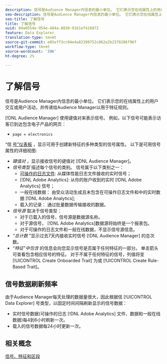 ```yaml
---
description: 信号是Audience Manager内信息的最小单位。 它们表示您在线属性上的用户交互或用户活动，并传递给Audience Manager以用于特征规则。
seo-description: 信号是Audience Manager内信息的最小单位。 它们表示您在线属性上的用户交互或用户活动，并传递给Audience Manager以用于特征规则。
seo-title: 了解信号
title: 了解信号
uuid: 04a0554e-954e-484a-8838-9161ef416872
feature: Data Explorer
translation-type: tm+mt
source-git-commit: e05eff3cc04e4a82399752c862e2b2370286f96f
workflow-type: tm+mt
source-wordcount: '396'
ht-degree: 2%

---
```



# 了解信号

信号是Audience Manager内信息的最小单位。 它们表示您的在线属性上的用户交互或用户活动，并传递给Audience Manager以用于特征规则。

[!DNL Audience Manager] 使用键值对来表示信号。 例如，以下信号可能表示访客已到达包含电子产品的网页：

* `page = electronics`

“信 [号”仪表板](../../features/data-explorer/data-explorer-signals-dashboard.md) ，显示可用于创建新特征的多种类型的信号属性。 以下是可用信号属性的详细视图:

* *键值对* ，显示接收信号的键值对 [!DNL Audience Manager]。
* *信号类型* 描述每个信号的类别。 信号属于以下类别之一：
   * [可操作的日志文件](/help/using/integration/media-data-integration/actionable-log-files.md): 从媒体性能日志文件接收的实时信号；
   * [!DNL Adobe Analytics]: 从你的账户收到的实时 [!DNL Adobe Analytics] 信号；
   * 一般在线数据： 由受众活动生成且未包含在可操作日志文件和中的实时数据 [!DNL Adobe Analytics];
   * 载入的记录： 通过批量数据传输接收的数据。
* *信号源* 取决于信号类型：
   * 对于已载入的信号，信号源是数据源名称。
   * 对于源信号， [!DNL Adobe Analytics]数据源将始终是一个报表包。
   * 对于可操作的日志文件和一般在线数据，不显示信号源信息。
* *“总计数* ”显示过去7天内接收实时信号 [!DNL Audience Manager] 的总次数。
* *“特征”中包含* 的信息会向您显示信号是否属于任何特征的一部分。 单击箭头可查看包含相应信号的特征。 对于不属于任何特征的信号，列值将变 [!UICONTROL Create Onboarded Trait] 为或 [!UICONTROL Create Rule-Based Trait]。

## 信号数据刷新频率

由于Audience Manager每天处理的数据量很大，因此根据信 [!UICONTROL Data Explorer] 号类型，以固定时间间隔刷新显示的信号数据：

* 实时信号数据(可操作的日志 [!DNL Adobe Analytics] 文件、数据和一般在线数据)每4到6小时刷新一次。
* 载入的信号数据每24小时更新一次。

## 相关概念

[信号、特征和区段](/help/using/reference/signal-trait-segment.md)